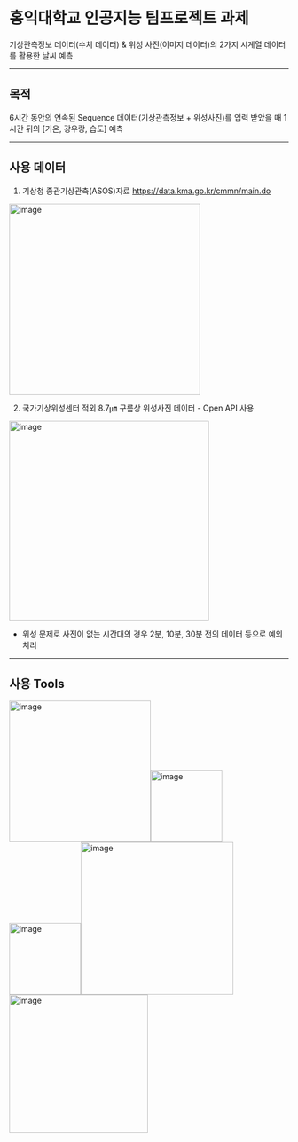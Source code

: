 # 홍익대학교 인공지능 팀프로젝트 과제
기상관측정보 데이터(수치 데이터) & 위성 사진(이미지 데이터)의 2가지 시계열 데이터를 활용한 날씨 예측

---
## 목적
6시간 동안의 연속된 Sequence 데이터(기상관측정보 + 위성사진)를 입력 받았을 때 1시간 뒤의 [기온, 강우랑, 습도] 예측

---
## 사용 데이터
1. 기상청 종관기상관측(ASOS)자료
https://data.kma.go.kr/cmmn/main.do
<img width="344" alt="image" src="https://user-images.githubusercontent.com/89764127/204332658-61f975dd-5266-4e8f-a120-10a8a2364613.png">

2. 국가기상위성센터 적외 8.7㎛ 구름상 위성사진 데이터 - Open API 사용
<img width="360" alt="image" src="https://user-images.githubusercontent.com/89764127/204332485-9fa8f0a1-4a24-455a-9bef-c82c40eaffa7.png">

- 위성 문제로 사진이 없는 시간대의 경우 2분, 10분, 30분 전의 데이터 등으로 예외처리

---
## 사용 Tools
<img width="255" alt="image" src="https://user-images.githubusercontent.com/89764127/204334026-9b68dd2c-d5de-459a-ab76-1f7f3598704b.png"><img width="129" alt="image" src="https://user-images.githubusercontent.com/89764127/204334048-b3cb0d0d-f0bc-4f24-8df1-eb0206449df9.png"><img width="129" alt="image" src="https://user-images.githubusercontent.com/89764127/204334303-3c606f7f-7925-4357-a5fe-3994b2aea43f.png"><img width="275" alt="image" src="https://user-images.githubusercontent.com/89764127/204334082-45d2c344-c894-4594-b97c-a76024777739.png"><img width="250" alt="image" src="https://user-images.githubusercontent.com/89764127/204334100-754e6df7-8ce6-46e2-8d50-190146d6321a.png">

